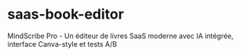 # saas-book-editor
MindScribe Pro - Un éditeur de livres SaaS moderne avec IA intégrée, interface Canva-style et tests A/B

